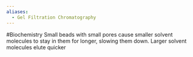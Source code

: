 ```yaml
---
aliases:
  - Gel Filtration Chromatography
---
```

#Biochemistry 
Small beads with small pores cause smaller solvent molecules to stay in them for longer, slowing them down. Larger solvent molecules elute quicker
